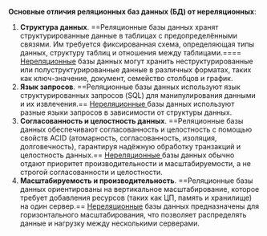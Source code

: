 **Основные отличия реляционных баз данных (БД) от нереляционных**:

1. **Структура данных**. ==Реляционные базы данных хранят структурированные данные в таблицах с предопределёнными связями. Им требуется фиксированная схема, определяющая типы данных, структуру таблиц и отношения между таблицами.==== <u>Нереляционные</u> базы данных могут хранить неструктурированные или полуструктурированные данные в различных форматах, таких как ключ-значение, документ, семейство столбцов и график.
2. **Язык запросов**. ==Реляционные базы данных используют язык структурированных запросов (SQL) для манипулирования данными и их извлечения.== <u>Нереляционные </u>базы данных используют разные языки запросов в зависимости от структуры данных.
3. **Согласованность и целостность данных**. ==Реляционные базы данных обеспечивают согласованность и целостность с помощью свойств ACID (атомарность, согласованность, изоляция, долговечность), гарантируя надёжную обработку транзакций и целостность данных.== <u>Нереляционные </u>базы данных обычно отдают приоритет производительности и масштабируемости, а не строгой согласованности и целостности.
4. **Масштабируемость и производительность**. ==Реляционные базы данных ориентированы на вертикальное масштабирование, которое требует добавления ресурсов (таких как ЦП, память и хранилище) на один сервер.== <u>Нереляционные</u> базы данных предназначены для горизонтального масштабирования, что позволяет распределять данные и нагрузку между несколькими серверами.